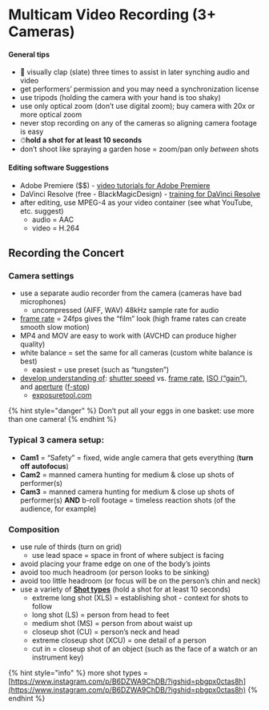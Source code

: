# Multicam Video Recording \(3+ Cameras\)

#### **General tips**

* 👏 visually clap \(slate\) three times to assist in later synching audio and video
* get performers’ permission and you may need a synchronization license
* use tripods \(holding the camera with your hand is too shaky\)
* use only optical zoom \(don’t use digital zoom\); buy camera with 20x or more optical zoom
* never stop recording on any of the cameras so aligning camera footage is easy
* ⏱**hold a shot for at least 10 seconds**
* don’t shoot like spraying a garden hose = zoom/pan only _between_ shots

#### **Editing software Suggestions**

* Adobe Premiere \($$\) - [video tutorials for Adobe Premiere](https://helpx.adobe.com/in/premiere-pro/tutorials.html)
* DaVinci Resolve \(free - BlackMagicDesign\) - [training for DaVinci Resolve](https://www.blackmagicdesign.com/products/davinciresolve/training)
* after editing, use MPEG-4 as your video container \(see what YouTube, etc. suggest\)
  * audio = AAC
  * video = H.264

## Recording the Concert

### **Camera settings**

* use a separate audio recorder from the camera \(cameras have bad microphones\)
  * uncompressed \(AIFF, WAV\) 48kHz sample rate for audio
* [frame rate](https://www.diyphotography.net/learn-choose-best-frame-rate-videos-just-10-minutes/) = 24fps gives the “film” look \(high frame rates can create smooth slow motion\)
* MP4 and MOV are easy to work with \(AVCHD can produce higher quality\)
* white balance = set the same for all cameras \(custom white balance is best\)
  * easiest = use preset \(such as “tungsten”\)
* [develop understanding of](https://www.youtube.com/watch?v=zd9oNggNqjQ): [shutter speed](https://www.youtube.com/watch?v=kGud8vGwp-Y) vs. [frame rate](https://vimeo.com/blog/post/frame-rate-vs-shutter-speed-setting-the-record-str), [ISO \(“gain”\)](https://youtu.be/WEApLA-YNko), and [aperture](https://www.flickr.com/photos/jaredpolin/sets/72157626710263148/) \([f-stop](https://www.flickr.com/photos/vox/5367295420/)\)
  * [exposuretool.com](http://exposuretool.com)

{% hint style="danger" %}
Don’t put all your eggs in one basket: use more than one camera!
{% endhint %}

### **Typical 3 camera setup:**

* **Cam1** = “Safety” = fixed, wide angle camera that gets everything \(**turn off autofocus**\)
* **Cam2** = manned camera hunting for medium & close up shots of performer\(s\)
* **Cam3** = manned camera hunting for medium & close up shots of performer\(s\) **AND** b-roll footage = timeless reaction shots \(of the audience, for example\)

### **Composition**

* use rule of thirds \(turn on grid\)
  * use lead space = space in front of where subject is facing
* avoid placing your frame edge on one of the body’s joints
* avoid too much headroom \(or person looks to be sinking\)
* avoid too little headroom \(or focus will be on the person’s chin and neck\)
* use a variety of [**Shot types**](https://www.bhphotovideo.com/explora/video/tips-and-solutions/filmmaking-101-camera-shot-types) \(hold a shot for at least 10 seconds\)
  * extreme long shot \(XLS\) = establishing shot - context for shots to follow
  * long shot \(LS\) = person from head to feet
  * medium shot \(MS\) = person from about waist up
  * closeup shot \(CU\) = person’s neck and head
  * extreme closeup shot \(XCU\) = one detail of a person
  * cut in = closeup shot of an object \(such as the face of a watch or an instrument key\)

{% hint style="info" %}
more shot types = [https://www.instagram.com/p/B6DZWA9ChDB/?igshid=pbgpx0ctas8h](https://www.instagram.com/p/B6DZWA9ChDB/?igshid=pbgpx0ctas8h)
{% endhint %}


